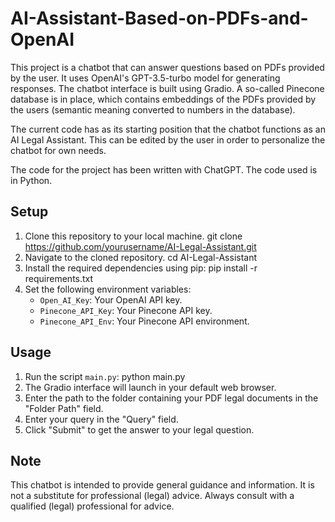 # AI-Assistant-Based-on-PDFs-and-OpenAI

This project is a chatbot that can answer questions based on PDFs provided by the user. It uses OpenAI's GPT-3.5-turbo model for generating responses. The chatbot interface is built using Gradio. A so-called Pinecone database is in place, which contains embeddings of the PDFs provided by the users (semantic meaning converted to numbers in the database). 

The current code has as its starting position that the chatbot functions as an AI Legal Assistant. This can be edited by the user in order to personalize the chatbot for own needs. 

The code for the project has been written with ChatGPT. The code used is in Python.

## Setup

1. Clone this repository to your local machine.
   git clone https://github.com/yourusername/AI-Legal-Assistant.git
2. Navigate to the cloned repository.
   cd AI-Legal-Assistant
3. Install the required dependencies using pip:
   pip install -r requirements.txt
4. Set the following environment variables:
   - `Open_AI_Key`: Your OpenAI API key.
   - `Pinecone_API_Key`: Your Pinecone API key.
   - `Pinecone_API_Env`: Your Pinecone API environment.

## Usage

1. Run the script `main.py`:
   python main.py
2. The Gradio interface will launch in your default web browser.
3. Enter the path to the folder containing your PDF legal documents in the "Folder Path" field.
4. Enter your query in the "Query" field.
5. Click "Submit" to get the answer to your legal question.

## Note

This chatbot is intended to provide general guidance and information. It is not a substitute for professional (legal) advice. Always consult with a qualified (legal) professional for advice.





